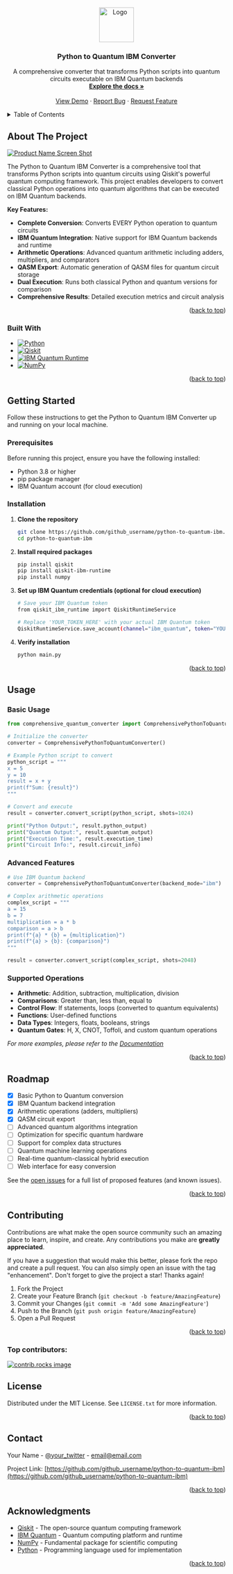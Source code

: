 <!-- Improved compatibility of back to top link: See: https://github.com/othneildrew/Best-README-Template/pull/73 -->

<a id="readme-top"></a>

<!--
*** Thanks for checking out this project. If you have a suggestion
*** that would make this better, please fork the repo and create a pull request
*** or simply open an issue with the tag "enhancement".
*** Don't forget to give the project a star!
*** Thanks again! Now go create something AMAZING! :D
-->

<!-- PROJECT LOGO -->
<br />
<div align="center">
  <a href="https://github.com/github_username/python-to-quantum-ibm">
    <img src="https://github.com/user-attachments/assets/0ae1b6d5-1a62-4b41-b2c7-c595a0460497" alt="Logo" width="80" height="80">
  </a>

<h3 align="center">Python to Quantum IBM Converter</h3>

  <p align="center">
    A comprehensive converter that transforms Python scripts into quantum circuits executable on IBM Quantum backends
    <br />
    <a href="https://github.com/github_username/python-to-quantum-ibm"><strong>Explore the docs »</strong></a>
    <br />
    <br />
    <a href="https://github.com/github_username/python-to-quantum-ibm">View Demo</a>
    &middot;
    <a href="https://github.com/github_username/python-to-quantum-ibm/issues/new?labels=bug&template=bug-report---.md">Report Bug</a>
    &middot;
    <a href="https://github.com/github_username/python-to-quantum-ibm/issues/new?labels=enhancement&template=feature-request---.md">Request Feature</a>
  </p>
</div>

<!-- TABLE OF CONTENTS -->
<details>
  <summary>Table of Contents</summary>
  <ol>
    <li>
      <a href="#about-the-project">About The Project</a>
      <ul>
        <li><a href="#built-with">Built With</a></li>
      </ul>
    </li>
    <li>
      <a href="#getting-started">Getting Started</a>
      <ul>
        <li><a href="#prerequisites">Prerequisites</a></li>
        <li><a href="#installation">Installation</a></li>
      </ul>
    </li>
    <li><a href="#usage">Usage</a></li>
    <li><a href="#roadmap">Roadmap</a></li>
    <li><a href="#contributing">Contributing</a></li>
    <li><a href="#license">License</a></li>
    <li><a href="#contact">Contact</a></li>
    <li><a href="#acknowledgments">Acknowledgments</a></li>
  </ol>
</details>

<!-- ABOUT THE PROJECT -->

## About The Project

[![Product Name Screen Shot][product-screenshot]](https://example.com)

The Python to Quantum IBM Converter is a comprehensive tool that transforms Python scripts into quantum circuits using Qiskit's powerful quantum computing framework. This project enables developers to convert classical Python operations into quantum algorithms that can be executed on IBM Quantum backends.

**Key Features:**
- **Complete Conversion**: Converts EVERY Python operation to quantum circuits
- **IBM Quantum Integration**: Native support for IBM Quantum backends and runtime
- **Arithmetic Operations**: Advanced quantum arithmetic including adders, multipliers, and comparators
- **QASM Export**: Automatic generation of QASM files for quantum circuit storage
- **Dual Execution**: Runs both classical Python and quantum versions for comparison
- **Comprehensive Results**: Detailed execution metrics and circuit analysis

<p align="right">(<a href="#readme-top">back to top</a>)</p>

### Built With

- [![Python][Python.org]][Python-url]
- [![Qiskit][Qiskit.org]][Qiskit-url]
- [![IBM Quantum Runtime][IBM-Quantum.org]][IBM-Quantum-url]
- [![NumPy][NumPy.org]][NumPy-url]

<p align="right">(<a href="#readme-top">back to top</a>)</p>

<!-- GETTING STARTED -->

## Getting Started

Follow these instructions to get the Python to Quantum IBM Converter up and running on your local machine.

### Prerequisites

Before running this project, ensure you have the following installed:

- Python 3.8 or higher
- pip package manager
- IBM Quantum account (for cloud execution)

### Installation

1. **Clone the repository**
   ```sh
   git clone https://github.com/github_username/python-to-quantum-ibm.git
   cd python-to-quantum-ibm
   ```

2. **Install required packages**
   ```sh
   pip install qiskit
   pip install qiskit-ibm-runtime
   pip install numpy
   ```

3. **Set up IBM Quantum credentials (optional for cloud execution)**
   ```sh
   # Save your IBM Quantum token
   from qiskit_ibm_runtime import QiskitRuntimeService

   # Replace 'YOUR_TOKEN_HERE' with your actual IBM Quantum token
   QiskitRuntimeService.save_account(channel="ibm_quantum", token="YOUR_TOKEN_HERE")
   ```

4. **Verify installation**
   ```sh
   python main.py
   ```

<p align="right">(<a href="#readme-top">back to top</a>)</p>

<!-- USAGE EXAMPLES -->

## Usage

### Basic Usage

```python
from comprehensive_quantum_converter import ComprehensivePythonToQuantumConverter

# Initialize the converter
converter = ComprehensivePythonToQuantumConverter()

# Example Python script to convert
python_script = """
x = 5
y = 10
result = x + y
print(f"Sum: {result}")
"""

# Convert and execute
result = converter.convert_script(python_script, shots=1024)

print("Python Output:", result.python_output)
print("Quantum Output:", result.quantum_output)
print("Execution Time:", result.execution_time)
print("Circuit Info:", result.circuit_info)
```

### Advanced Features

```python
# Use IBM Quantum backend
converter = ComprehensivePythonToQuantumConverter(backend_mode="ibm")

# Complex arithmetic operations
complex_script = """
a = 15
b = 7
multiplication = a * b
comparison = a > b
print(f"{a} * {b} = {multiplication}")
print(f"{a} > {b}: {comparison}")
"""

result = converter.convert_script(complex_script, shots=2048)
```

### Supported Operations

- **Arithmetic**: Addition, subtraction, multiplication, division
- **Comparisons**: Greater than, less than, equal to
- **Control Flow**: If statements, loops (converted to quantum equivalents)
- **Functions**: User-defined functions
- **Data Types**: Integers, floats, booleans, strings
- **Quantum Gates**: H, X, CNOT, Toffoli, and custom quantum operations

_For more examples, please refer to the [Documentation](https://example.com)_

<p align="right">(<a href="#readme-top">back to top</a>)</p>

<!-- ROADMAP -->

## Roadmap

- [x] Basic Python to Quantum conversion
- [x] IBM Quantum backend integration
- [x] Arithmetic operations (adders, multipliers)
- [x] QASM circuit export
- [ ] Advanced quantum algorithms integration
- [ ] Optimization for specific quantum hardware
- [ ] Support for complex data structures
- [ ] Quantum machine learning operations
- [ ] Real-time quantum-classical hybrid execution
- [ ] Web interface for easy conversion

See the [open issues](https://github.com/github_username/python-to-quantum-ibm/issues) for a full list of proposed features (and known issues).

<p align="right">(<a href="#readme-top">back to top</a>)</p>

<!-- CONTRIBUTING -->

## Contributing

Contributions are what make the open source community such an amazing place to learn, inspire, and create. Any contributions you make are **greatly appreciated**.

If you have a suggestion that would make this better, please fork the repo and create a pull request. You can also simply open an issue with the tag "enhancement".
Don't forget to give the project a star! Thanks again!

1. Fork the Project
2. Create your Feature Branch (`git checkout -b feature/AmazingFeature`)
3. Commit your Changes (`git commit -m 'Add some AmazingFeature'`)
4. Push to the Branch (`git push origin feature/AmazingFeature`)
5. Open a Pull Request

<p align="right">(<a href="#readme-top">back to top</a>)</p>

### Top contributors:

<a href="https://github.com/github_username/python-to-quantum-ibm/graphs/contributors">
  <img src="https://contrib.rocks/image?repo=github_username/python-to-quantum-ibm" alt="contrib.rocks image" />
</a>

<!-- LICENSE -->

## License

Distributed under the MIT License. See `LICENSE.txt` for more information.

<p align="right">(<a href="#readme-top">back to top</a>)</p>

<!-- CONTACT -->

## Contact

Your Name - [@your_twitter](https://twitter.com/your_twitter) - email@email.com

Project Link: [https://github.com/github_username/python-to-quantum-ibm](https://github.com/github_username/python-to-quantum-ibm)

<p align="right">(<a href="#readme-top">back to top</a>)</p>

<!-- ACKNOWLEDGMENTS -->

## Acknowledgments

* [Qiskit](https://qiskit.org/) - The open-source quantum computing framework
* [IBM Quantum](https://quantum-computing.ibm.com/) - Quantum computing platform and runtime
* [NumPy](https://numpy.org/) - Fundamental package for scientific computing
* [Python](https://python.org/) - Programming language used for implementation

<p align="right">(<a href="#readme-top">back to top</a>)</p>

<!-- MARKDOWN LINKS & IMAGES -->
<!-- https://www.markdownguide.org/basic-syntax/#reference-style-links -->

[contributors-shield]: https://img.shields.io/github/contributors/github_username/python-to-quantum-ibm.svg?style=for-the-badge
[contributors-url]: https://github.com/github_username/python-to-quantum-ibm/graphs/contributors
[forks-shield]: https://img.shields.io/github/forks/github_username/python-to-quantum-ibm.svg?style=for-the-badge
[forks-url]: https://github.com/github_username/python-to-quantum-ibm/network/members
[stars-shield]: https://img.shields.io/github/stars/github_username/python-to-quantum-ibm.svg?style=for-the-badge
[stars-url]: https://github.com/github_username/python-to-quantum-ibm/stargazers
[issues-shield]: https://img.shields.io/github/issues/github_username/python-to-quantum-ibm.svg?style=for-the-badge
[issues-url]: https://github.com/github_username/python-to-quantum-ibm/issues
[license-shield]: https://img.shields.io/github/license/github_username/python-to-quantum-ibm.svg?style=for-the-badge
[license-url]: https://github.com/github_username/python-to-quantum-ibm/blob/master/LICENSE.txt
[linkedin-shield]: https://img.shields.io/badge/-LinkedIn-black.svg?style=for-the-badge&logo=linkedin&colorB=555
[linkedin-url]: https://linkedin.com/in/your_linkedin
[product-screenshot]: https://github.com/user-attachments/assets/75adc7aa-7719-4c4f-a9bb-3ba847e12e9f
[Python.org]: https://img.shields.io/badge/Python-3776AB?style=for-the-badge&logo=python&logoColor=white
[Python-url]: https://python.org/
[Qiskit.org]: https://img.shields.io/badge/Qiskit-6929C4?style=for-the-badge&logo=qiskit&logoColor=white
[Qiskit-url]: https://qiskit.org/
[IBM-Quantum.org]: https://img.shields.io/badge/IBM%20Quantum-052FAD?style=for-the-badge&logo=ibm&logoColor=white
[IBM-Quantum-url]: https://quantum-computing.ibm.com/
[NumPy.org]: https://img.shields.io/badge/NumPy-013243?style=for-the-badge&logo=numpy&logoColor=white
[NumPy-url]: https://numpy.org/
